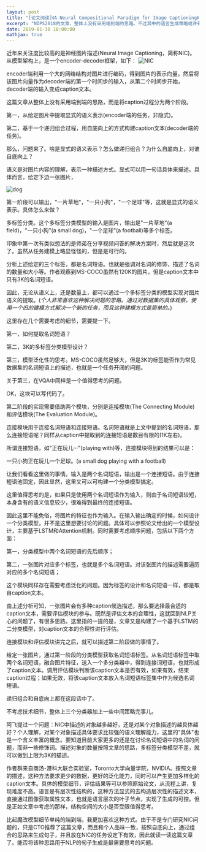 ```yaml
---
layout: post
title: "[论文阅读]《A Neural Compositional Paradigm for Image Captioning》"
excerpt: "NIPS2018的文章，整体上没有采用端到端的思路。不过其中的语言生成策略或许有值得借鉴的地方。"
date: 2019-01-30 18:00:00
mathjax: true
---
```


近年来关注度比较高的是神经图片描述(Neural Image Captioning，简称NIC)。从模型架构上，是一个encoder-decoder框架，如下：
![NIC](https://upload-images.jianshu.io/upload_images/2730963-796002eba6570cea.png?imageMogr2/auto-orient/strip%7CimageView2/2/w/1000/format/webp)

encoder端利用一个大的网络结构对图片进行编码，得到图片的表示向量。然后将该图片向量作为decoder端的第一个时间步的输入，从第二个时间步开始，decoder端的输入变成caption文本。

这篇文章从整体上没有采用端到端的思路，而是将caption过程分为两个阶段。

第一，从给定图片中提取显式的语义表示(encoder端的任务，非隐式)。

第二，基于一个递归组合过程，用自底向上的方式构建caption文本(decoder端的任务)。

那么，问题来了。啥是显式的语义表示？怎么做递归组合？为什么自底向上，对谁自底向上？

语义是对图片内容的理解，表示一种描述方式。显式可以用一句话具体来描述。具体而言，给定下边一张图片，

![dog](http://wx1.sinaimg.cn/square/aba7d18bly1fzoo1o19v5j207q040acr.jpg)

第一阶段可以输出，"一片草地"，"一只小狗"，"一个足球"等，这就是显式的语义表示。具体怎么来做？

多标签分类。这个多标签分类模型的输入是图片，输出是"一片草地"(a field)，"一只小狗"(a small dog)，"一个足球"(a football)等多个标签。

印象中第一次有类似想法的是师弟在分享视频问答的解决方案时，然后就是这次了。虽然从任务建模上略显怪怪的，但是是可行的。

分析上述给定的三个标签，都是名词短语。也就是强调对名词的修饰，描述了名词的数量和大小等。作者观察到MS-COCO虽然有120K的图片，但是caption文本中只有3K的名词短语。

因此，无论从语义上，还是数量上，都可以通过一个多标签分类的模型实现对图片语义的提取。(_个人非常喜欢这种解决问题的思路。通过对数据集的具体观察，使用一个旧的建模方式解决一个新的任务，而且这种建模方式是简单的。_)

这里存在几个需要考虑的细节，需要提一下。

第一，如何提取名词短语？

第二，3K的多标签分类模型设计？

第三，模型泛化性的思考。MS-COCO虽然足够大，但是3K的标签能否作为常见数据集的名词短语上的描述，也就是一个任务开闭的问题。

关于第三，在VQA中同样是一个值得思考的问题。

OK，这块可以写代码了。

第二阶段的实现需要借助两个模块，分别是连接模块(The Connecting Module)和评估模块(The Evaluation Module)。

连接模块用于连接名词短语和连接短语。名词短语就是上文中提到的名词短语，那么连接短语呢？同样从caption中提取到的连接短语是数目有限的(1K左右)。

所谓连接短语，如"正在玩儿···"(playing with)等，连接模块得到的结果可以是：

一只小狗正在玩儿一个足球。(a small dog playing with a football)

让我们看看这里做的事情。输入是两个名词短语，输出是一个连接短语。由于连接短语池固定，因此显然，这里又可以可构建一个分类模型搞定。

这里值得思考的是，如果只是使用两个名词短语作为输入，则由于名词短语较短，本身含有的语义信息较少，很难得到最终的连接短语。

因此这里不能免俗，将图片的特征也作为输入。在输入输出确定的时候，如何设计一个分类模型，并不是这里想要讨论的问题。具体可以参照论文给出的一个模型设计，主要基于LSTM和Attention机制。同时需要考虑顺序问题，包括以下两个方面：

第一，分类模型中两个名词短语的先后顺序；

第二，一张图片对应多个标签，也就是多个名词短语。对该张图片的描述需要遍历对应的多个名词短语；

这个模块同样存在需要考虑泛化的问题。因为标签的设计和名词短语一样，都是取自caption文本。

由上述分析可知，一张图片会有多种caption候选描述，那么要选择最合适的caption文本，需要评估模块的参与。既然是评估文本的合理性，这就回到NLP关心的问题了，有很多思路。这里指的一提的是，文章又是构建了一个基于LSTM的二分类模型，对caption文本的合理性进行评估。

连接模块和评估模块讲完之后，就可以描述第二阶段做的事情了。

给定一张图片，通过第一阶段的分类模型获取名词短语标签。从名词短语标签中取两个名词短语，融合图片特征，送入一个多分类器中，得到连接词短语，也就形成了caption文本。调用评估模块判断该caption文本是否有效，如果有效，结束caption过程；如果无效，将该caption文本放入名词短语标签集中作为候选名词短语。

递归组合和自底向上都在这段话中了。

不考虑技术细节，整体上三个分类器加上一些中间策略完事儿。

阿飞提过一个问题：NIC中描述的对象越多越好，还是对某个对象描述的越具体越好？个人理解，对某个对象描述具体要求比较强的语义理解能力，这里的"具体"也是一个含义丰富的概念。要知道目前大家更多的还是在讨论名词短语中的名词的问题，而非一些修饰词。描述对象的数量按照文章的思路，多标签分类模型不差，就可以做到上限为3K的描述。

作者群来自商汤-港科大联合实验室，Toronto大学向量学院，NVIDIA。按照文章的描述，这种方法要求更少的数据，更好的泛化能力，同时可以产生更加多样化的caption文本。具体的模型细节，评估结果等可以参照原始论文，从流程上讲，复现难度不高。语言是有层次性结构的，这种方法显式的去构造层次性的描述文本，直接通过图像获取属性文本，也就是语言层次的叶子节点，实现了生成的可控。但是正如文章中考虑的那样，结构空间的大小是否受限值得思考。

比起魔改模型细节单纯的端到端，我更加喜欢这种方式。由于不是专门研究NIC问题的，只是CTO推荐了这篇文章，而且和个人品味一致，按照自底向上，通过组合的思路来生成句子，并且放在NIC的任务设定下有效，因此就读一读这篇文章了。能否将该种思路用于NLP的句子生成是最需要思考的问题。



















